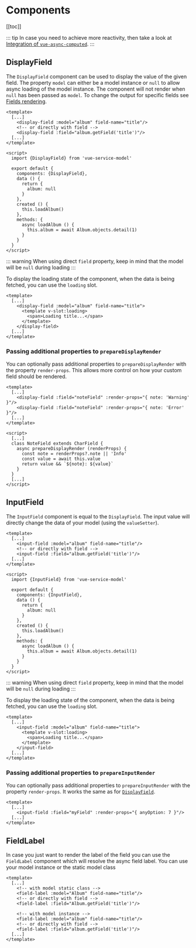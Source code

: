 # Components

[[toc]]

::: tip
In case you need to achieve more reactivity, then take a look at [Integration of `vue-async-computed`](/guide/installation.html#integration-of-vue-async-computed).
:::

## DisplayField

The `DisplayField` component can be used to display the value of the given field. The property `model` can either be a 
model instance or `null` to allow async loading of the model instance. The component will not render when `null` has 
been passed as `model`. To change the output for specific fields see [Fields rendering](/guide/fields.html#rendering). 

```vue
<template>
  [...]
    <display-field :model="album" field-name="title"/>
    <!-- or directly with field -->
    <display-field :field="album.getField('title')"/>
  [...]
</template>

<script>
  import {DisplayField} from 'vue-service-model'

  export default {
    components: {DisplayField},
    data () {
      return {
        album: null
      }  
    },
    created () {
      this.loadAlbum()    
    },
    methods: {
      async loadAlbum () {
        this.album = await Album.objects.detail(1)
      }
    }
  }
</script>
```

::: warning
When using direct `field` property, keep in mind that the model will be `null` during loading
:::

To display the loading state of the component, when the data is being fetched, you can use the `loading` slot.

```vue
<template>
  [...]
    <display-field :model="album" field-name="title">
      <template v-slot:loading>
        <span>Loading title...</span>
      </template>
    </display-field>
  [...]
</template>
```

### Passing additional properties to `prepareDisplayRender`

You can optionally pass additional properties to `prepareDisplayRender` with the property `render-props`. This allows more control on how your custom field should be rendered. 

```vue
<template>
  [...]
    <display-field :field="noteField" :render-props="{ note: 'Warning' }"/>
    <display-field :field="noteField" :render-props="{ note: 'Error' }"/>
  [...]
</template>

<script>
  [...]
  class NoteField extends CharField {
    async prepareDisplayRender (renderProps) {
      const note = renderProps?.note || 'Info'
      const value = await this.value
      return value && `${note}: ${value}`
    }
  }
  [...]
</script>
```

## InputField

The `InputField` component is equal to the `DisplayField`. The input value will directly change the data of your model (using the `valueSetter`). 

```vue
<template>
  [...]
    <input-field :model="album" field-name="title"/>
    <!-- or directly with field -->
    <input-field :field="album.getField('title')"/>
  [...]
</template>

<script>
  import {InputField} from 'vue-service-model'

  export default {
    components: {InputField},
    data () {
      return {
        album: null
      }  
    },
    created () {
      this.loadAlbum()    
    },
    methods: {
      async loadAlbum () {
        this.album = await Album.objects.detail(1)
      }
    }
  }
</script>
```

::: warning
When using direct `field` property, keep in mind that the model will be `null` during loading
:::

To display the loading state of the component, when the data is being fetched, you can use the `loading` slot.

```vue
<template>
  [...]
    <input-field :model="album" field-name="title">
      <template v-slot:loading>
        <span>Loading title...</span>
      </template>
    </input-field>
  [...]
</template>
```

### Passing additional properties to `prepareInputRender`

You can optionally pass additional properties to `prepareInputRender` with the property `render-props`. It works the same as for [`DisplayField`](/guide/components.html#passing-additional-properties-to-preparedisplayrender).

```vue
<template>
  [...]
    <input-field :field="myField" :render-props="{ anyOption: 7 }"/>
  [...]
</template>
```

## FieldLabel

In case you just want to render the label of the field you can use the `FieldLabel` component which will resolve the async field label. 
You can use your model instance or the static model class

```vue
<template>
  [...]
    <!-- with model static class -->
    <field-label :model="Album" field-name="title"/>
    <!-- or directly with field -->
    <field-label :field="Album.getField('title')"/>

    <!-- with model instance -->
    <field-label :model="album" field-name="title"/>
    <!-- or directly with field -->
    <field-label :field="album.getField('title')"/>
  [...]
</template>
```
